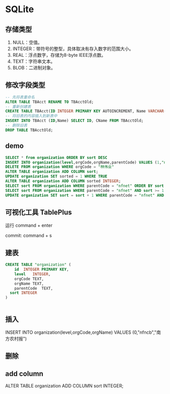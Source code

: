# SQLite

## 存储类型

1. NULL：空值。 
2. INTEGER：带符号的整型，具体取决有存入数字的范围大小。 
3. REAL：浮点数字，存储为8-byte IEEE浮点数。 
4. TEXT：字符串文本。 
5. BLOB：二进制对象。 

## 修改字段类型

```sql
-- 先将表重命名 
ALTER TABLE TBAcct RENAME TO TBAcctOld; 
-- 重新创建表
CREATE TABLE TBAcct(ID INTEGER PRIMARY KEY AUTOINCREMENT, Name VARCHAR(50)); 
-- 将旧表的内容插入到新表中 
INSERT INTO TBAcct (ID,Name) SELECT ID, CName FROM TBAcctOld; 
-- 删除旧表
DROP TABLE TBAcctOld; 
```

## demo

```sql
SELECT * from organization ORDER BY sort DESC
INSERT INTO organization(level,orgCode,orgName,parentCode) VALUES (1,"netfinance","互联网财务事业部", "nfnet")
DELETE FROM organization WHERE orgCode = "林伟业"
ALTER TABLE organization ADD COLUMN sort;
UPDATE organization SET sorted = 1 WHERE TRUE
ALTER TABLE organization ADD COLUMN sorted INTEGER;
SELECT sort FROM organization WHERE parentCode = "nfnet" ORDER BY sort DESC LIMIT 1
SELECT sort FROM organization WHERE parentCode = "nfnet" AND sort >= 1 AND sort < 4
UPDATE organization SET sort = sort + 1 WHERE parentCode = "nfnet" AND sort >= 1 AND sort < 4
```

## 可视化工具 TablePlus

运行 command + enter

commit: command + s

## 建表

```sql
CREATE TABLE "organization" (
	id	INTEGER PRIMARY KEY,
	level	INTEGER,
	orgCode	TEXT,
	orgName	TEXT,
	parentCode	TEXT,
  sort INTEGER
)
```

```sql

```

## 插入

INSERT INTO organization(level,orgCode,orgName) VALUES (0,"nfncb","南方农村报")

## 删除

## add column

ALTER TABLE organization ADD COLUMN sort INTEGER;
